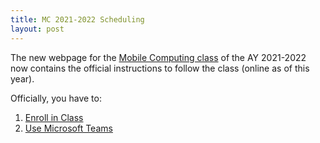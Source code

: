 ```yaml
---
title: MC 2021-2022 Scheduling
layout: post
---
```


The new webpage for the [Mobile Computing class]({{site.baseurl}}/pages/mobile2021-2022.html) of the AY 2021-2022 now contains the official instructions to follow the class (online as of this year).

Officially, you have to:

1. [Enroll in Class](https://ingegneria.el.uniroma3.it)
2. [Use Microsoft Teams](https://teams.microsoft.com/l/team/19%3a8813b53a4d7e45bca3be3788c0e93990%40thread.tacv2/conversations?groupId=4e7341a2-cf78-4ee7-8526-88b72b7f41c6&tenantId=ffb4df68-f464-458c-a546-00fb3af66f6a)
